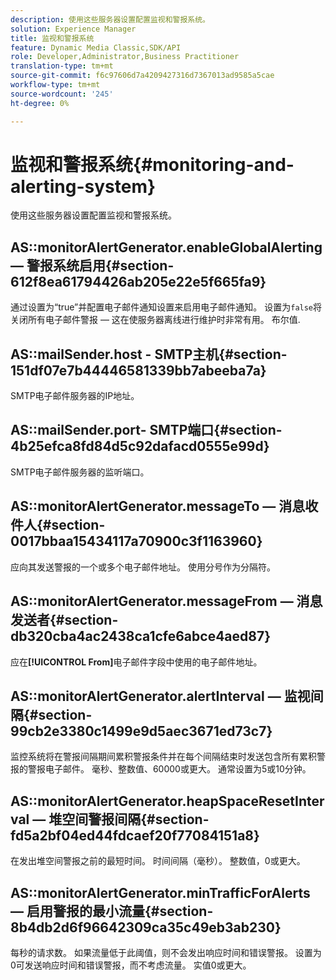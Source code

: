 ```yaml
---
description: 使用这些服务器设置配置监视和警报系统。
solution: Experience Manager
title: 监视和警报系统
feature: Dynamic Media Classic,SDK/API
role: Developer,Administrator,Business Practitioner
translation-type: tm+mt
source-git-commit: f6c97606d7a4209427316d7367013ad9585a5cae
workflow-type: tm+mt
source-wordcount: '245'
ht-degree: 0%

---
```



# 监视和警报系统{#monitoring-and-alerting-system}

使用这些服务器设置配置监视和警报系统。

## AS::monitorAlertGenerator.enableGlobalAlerting — 警报系统启用{#section-612f8ea61794426ab205e22e5f665fa9}

通过设置为“true”并配置电子邮件通知设置来启用电子邮件通知。 设置为`false`将关闭所有电子邮件警报 — 这在使服务器离线进行维护时非常有用。 布尔值.

## AS::mailSender.host - SMTP主机{#section-151df07e7b44446581339bb7abeeba7a}

SMTP电子邮件服务器的IP地址。

## AS::mailSender.port- SMTP端口{#section-4b25efca8fd84d5c92dafacd0555e99d}

SMTP电子邮件服务器的监听端口。

## AS::monitorAlertGenerator.messageTo — 消息收件人{#section-0017bbaa15434117a70900c3f1163960}

应向其发送警报的一个或多个电子邮件地址。 使用分号作为分隔符。

## AS::monitorAlertGenerator.messageFrom — 消息发送者{#section-db320cba4ac2438ca1cfe6abce4aed87}

应在&#x200B;**[!UICONTROL From]**&#x200B;电子邮件字段中使用的电子邮件地址。

## AS::monitorAlertGenerator.alertInterval — 监视间隔{#section-99cb2e3380c1499e9d5aec3671ed73c7}

监控系统将在警报间隔期间累积警报条件并在每个间隔结束时发送包含所有累积警报的警报电子邮件。 毫秒、整数值、60000或更大。 通常设置为5或10分钟。

## AS::monitorAlertGenerator.heapSpaceResetInterval — 堆空间警报间隔{#section-fd5a2bf04ed44fdcaef20f77084151a8}

在发出堆空间警报之前的最短时间。 时间间隔（毫秒）。 整数值，0或更大。

## AS::monitorAlertGenerator.minTrafficForAlerts — 启用警报的最小流量{#section-8b4db2d6f96642309ca35c49eb3ab230}

每秒的请求数。 如果流量低于此阈值，则不会发出响应时间和错误警报。 设置为0可发送响应时间和错误警报，而不考虑流量。 实值0或更大。
